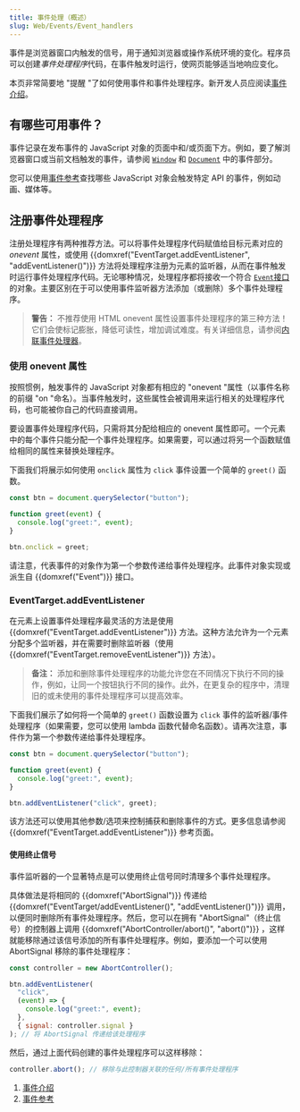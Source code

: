 ```yaml
---
title: 事件处理（概述）
slug: Web/Events/Event_handlers
---
```


事件是浏览器窗口内触发的信号，用于通知浏览器或操作系统环境的变化。程序员可以创建*事件处理程序*代码，在事件触发时运行，使网页能够适当地响应变化。

本页非常简要地 "提醒 "了如何使用事件和事件处理程序。新开发人员应阅读[事件介绍](/zh-CN/docs/Learn/JavaScript/Building_blocks/Events)。

## 有哪些可用事件？

事件记录在发布事件的 JavaScript 对象的页面中和/或页面下方。例如，要了解浏览器窗口或当前文档触发的事件，请参阅 [`Window`](/zh-CN/docs/Web/API/Window#事件) 和 [`Document`](/zh-CN/docs/Web/API/Document#事件) 中的事件部分。

您可以使用[事件参考](/zh-CN/docs/Web/Events#事件索引)查找哪些 JavaScript 对象会触发特定 API 的事件，例如动画、媒体等。

## 注册事件处理程序

注册处理程序有两种推荐方法。可以将事件处理程序代码赋值给目标元素对应的 _onevent_ 属性，或使用 {{domxref("EventTarget.addEventListener", "addEventListener()")}} 方法将处理程序注册为元素的监听器，从而在事件触发时运行事件处理程序代码。无论哪种情况，处理程序都将接收一个符合 [`Event`接口](/zh-CN/docs/Web/API/Event)的对象。主要区别在于可以使用事件监听器方法添加（或删除）多个事件处理程序。

> **警告：** 不推荐使用 HTML onevent 属性设置事件处理程序的第三种方法！它们会使标记膨胀，降低可读性，增加调试难度。有关详细信息，请参阅[内联事件处理器](/zh-CN/docs/Learn/JavaScript/Building_blocks/Events#内联事件处理器——不要使用)。

### 使用 onevent 属性

按照惯例，触发事件的 JavaScript 对象都有相应的 "onevent "属性（以事件名称的前缀 "on "命名）。当事件触发时，这些属性会被调用来运行相关的处理程序代码，也可能被你自己的代码直接调用。

要设置事件处理程序代码，只需将其分配给相应的 onevent 属性即可。一个元素中的每个事件只能分配一个事件处理程序。如果需要，可以通过将另一个函数赋值给相同的属性来替换处理程序。

下面我们将展示如何使用 `onclick` 属性为 `click` 事件设置一个简单的 `greet()` 函数。

```js
const btn = document.querySelector("button");

function greet(event) {
  console.log("greet:", event);
}

btn.onclick = greet;
```

请注意，代表事件的对象作为第一个参数传递给事件处理程序。此事件对象实现或派生自 {{domxref("Event")}} 接口。

### EventTarget.addEventListener

在元素上设置事件处理程序最灵活的方法是使用 {{domxref("EventTarget.addEventListener")}} 方法。这种方法允许为一个元素分配多个监听器，并在需要时删除监听器（使用 {{domxref("EventTarget.removeEventListener")}} 方法）。

> **备注：** 添加和删除事件处理程序的功能允许您在不同情况下执行不同的操作，例如，让同一个按钮执行不同的操作。此外，在更复杂的程序中，清理旧的或未使用的事件处理程序可以提高效率。

下面我们展示了如何将一个简单的 `greet()` 函数设置为 `click` 事件的监听器/事件处理程序（如果需要，您可以使用 lambda 函数代替命名函数）。请再次注意，事件作为第一个参数传递给事件处理程序。

```js
const btn = document.querySelector("button");

function greet(event) {
  console.log("greet:", event);
}

btn.addEventListener("click", greet);
```

该方法还可以使用其他参数/选项来控制捕获和删除事件的方式。更多信息请参阅 {{domxref("EventTarget.addEventListener")}} 参考页面。

#### 使用终止信号

事件监听器的一个显著特点是可以使用终止信号同时清理多个事件处理程序。

具体做法是将相同的 {{domxref("AbortSignal")}} 传递给 {{domxref("EventTarget/addEventListener()", "addEventListener()")}} 调用，以便同时删除所有事件处理程序。然后，您可以在拥有 "AbortSignal"（终止信号）的控制器上调用 {{domxref("AbortController/abort()", "abort()")}} ，这样就能移除通过该信号添加的所有事件处理程序。例如，要添加一个可以使用 AbortSignal 移除的事件处理程序：

```js
const controller = new AbortController();

btn.addEventListener(
  "click",
  (event) => {
    console.log("greet:", event);
  },
  { signal: controller.signal }
); // 将 AbortSignal 传递给该处理程序
```

然后，通过上面代码创建的事件处理程序可以这样移除：

```js
controller.abort(); // 移除与此控制器关联的任何/所有事件处理程序
```

<section id="Quick_links">
  <ol>
    <li><a href="/zh-CN/docs/Learn/JavaScript/Building_blocks/Events">事件介绍</a></li>
    <li><a href="/zh-CN/docs/Web/Events">事件参考</a></li>
  </ol>
</section>
